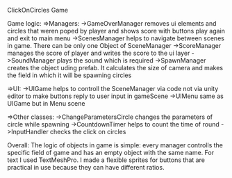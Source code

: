 ClickOnCircles Game

Game logic:
  =>Managers:
    ->GameOverManager
      removes ui elements and circles that weren poped by player and shows score with buttons play again and exit to main menu
    ->ScenesManager
      helps to navigate between scenes in game. There can be only one Object of SceneManager
    ->ScoreManager
      manages the score of player and writes the score to the ui layer
    ->SoundManager
      plays the sound which is required
    ->SpawnManager
      creates the object uding prefab. It calculates the size of camera and makes the field in which it
      will be spawning circles

  =>UI:
    ->UIGame
      helps to controll the SceneManager via code not via unity editor to make buttons reply to user input
      in gameScene
    ->UIMenu
      same as UIGame but in Menu scene

  =>Other classes:
    ->ChangeParametersCircle
      changes the parameters of circle while spawning
    ->CountdownTimer
      helps to count the time of round
    ->InputHandler
      checks the click on circles

Overall:
  The logic of objects in game is simple: every manager controlls the specific field of game and has an 
  empty object with the same name. For text I used TextMeshPro. I made a flexible sprites for buttons 
  that are practical in use because they can have different ratios. 


